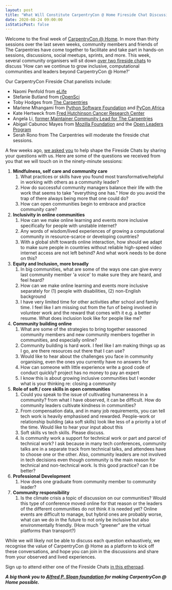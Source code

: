 ```yaml
---
layout: post
title: "What Will Constitute CarpentryCon @ Home Fireside Chat Discussions?" 
date: 2020-08-24 09:00:00
isStaticPost: false
---
```


Welcome to the final week of [CarpentryCon @ Home](http://2020.carpentrycon.org). In more than thirty sessions over the last seven weeks, community members and friends of The Carpentries have come together to facilitate and take part in hands-on sessions, discussions, social meetups, sprints, and more. This week, several community organisers will sit down [over two fireside chats](https://2020.carpentrycon.org/schedule/#session-62) to discuss 'How can we continue to grow inclusive, computational communities and leaders beyond CarpentryCon @ Home?'

Our CarpentryCon Fireside Chat panelists include:
- Naomi Penfold from [eLife](https://elifesciences.org/)
- Stefanie Butland from [rOpenSci](https://ropensci.org/)
- Toby Hodges from [The Carpentries](https://carpentries.org/)
- Marlene Mhangami from [Python Software Foundation](https://www.python.org/psf/) and [PyCon Africa](https://africa.pycon.org/)
- Kate Hertweck from [Fred Hutchinson Cancer Research Center](https://fredhutch.org/)
- Angela Li, [former Maintainer Community Lead for The Carpentries](https://carpentries.org/blog/2020/01/maintainer-community-lead/)
- Abigail Cabunoc Mayes from [Mozilla Foundation](https://foundation.mozilla.org/) and the [Open Leaders Program](https://foundation.mozilla.org/en/initiatives/mozilla-open-leaders/)
- Serah Rono from The Carpentries will moderate the fireside chat sessions.

A few weeks ago, [we asked you](https://docs.google.com/forms/d/e/1FAIpQLSc5bHp5nYG8XV1-WNQqZ_sm6h0T4G8Kp6M9biqbyRW1GrXNoA/viewform) to help shape the Fireside Chats by sharing your questions with us. Here are some of the questions we received from you that we will touch on in the ninety-minute sessions: 

1. **Mindfulness, self care and community care**
    1. What practices or skills have you found most transformative/helpful in working with others as a community leader?
    1. How do successful community managers balance their life with the work that seems to take "everything one has." How do you avoid the trap of there always being more that one could do?
    1. How can open communities begin to embrace and practice community care?
1. **Inclusivity in online communities**
    1. How can we make online learning and events more inclusive specifically for people with unstable internet?
    1. Any words of wisdom/lived experiences of growing a computational community in resource-scarce or developing countries?
    1. With a global shift towards online interaction, how should we adapt to make sure people in countries without reliable high-speed video internet access are not left behind? And what work needs to be done on this?
1. **Equity and Inclusion, more broadly**
    1. In big communities, what are some of the ways one can give every last community member 'a voice' to make sure they are heard, and feel heard?
    1. How can we make online learning and events more inclusive separately for
      (1) people with disabilities, 
      (2) non-English background
    1. I have very limited time for other activities after school and family time. I feel like I am missing out from the fun of being involved in volunteer work and the reward that comes with it e.g. a better resume. What does inclusion look like for people like me?
1. **Community building online**
    1. What are some of the strategies to bring together seasoned community members and new community members together in communities, and especially online?
    1. Community building is hard work. I feel like I am making things up as I go, are there resources out there that I can use? 
    1. Would like to hear about the challenges you face in community organising, even the ones you currently have no answers for
    1. How can someone with little experience write a good code of conduct quickly? project has no money to pay an expert
    1. I know this is about growing inclusive communities but I wonder what is your thinking re: closing a community
1. **Role of soft / core skills in open communities**
    1. Could you speak to the issue of cultivating humaneness in a community? from what I have observed, it can be difficult. How do community leaders cultivate kindness in communities?
    1. From compensation data, and in many job requirements, you can tell tech work is heavily emphasised and rewarded. People-work or relationship building (aka soft skills) look like less of a priority a lot of the time. Would like to hear your input about this
    1. Soft skills vs tech skills. Please discuss.
    1. Is community work a support for technical work or part and parcel of technical work? I ask because in many tech conferences, community talks are in a separate track from technical talks, and attendees have to choose one or the other. Also, community leaders are not involved in tech decisions even though community is the main reason for technical and non-technical work. Is this good practice? can it be better?
1. **Professional Development**
    1. How does one graduate from community member to community leader?
1. **Community responsibility**
    1. Is the climate crisis a topic of discussion on our communities? Would this type of conference moved online for that reason or the leaders of the different communities do not think it is needed yet? Online events are difficult to manage, but hybrid ones are probably worse, what can we do in the future to not only be inclusive but also environmentally friendly. (How much "greener" are the virtual platforms than transport?)

While we will likely not be able to discuss each question exhaustively, we recognise the value of CarpentryCon @ Home as a platform to kick off these conversations, and hope you can join in the discussions and share from your observed and lived experiences. 

Sign up to attend either one of the Fireside Chats [in this etherpad](https://pad.carpentries.org/cchome-fireside-chat).

_**A big thank you to [Alfred P. Sloan foundation](https://sloan.org/) for making CarpentryCon @ Home possible.**_
